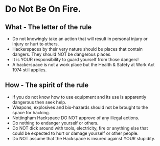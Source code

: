 # Do Not Be On Fire.

## What - The letter of the rule

* Do not knowingly take an action that will result in personal injury or injury or hurt to others.
* Hackerspaces by their very nature should be places that contain dangers. They should NOT be dangerous places.
* It is YOUR responsibility to guard yourself from those dangers!
* A hackerspace is not a work place but the Health & Safety at Work Act 1974 still applies.

## How - The spirit of the rule

* If you do not know how to use equipment and its use is apparently dangerous then seek help.
* Weapons, explosives and bio-hazards should not be brought to the space for hacking.
* Nottingham Hackspace DO NOT approve of any illegal actions.
* Do nothing to endanger yourself or others.
* Do NOT dick around with tools, electricity, fire or anything else that could be expected to hurt or damage yourself or other people.
* Do NOT assume that the Hackspace is insured against YOUR stupidity.